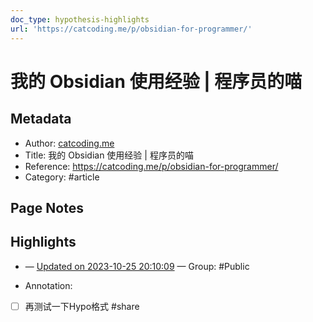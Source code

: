 ```yaml
---
doc_type: hypothesis-highlights
url: 'https://catcoding.me/p/obsidian-for-programmer/'
---
```


# 我的 Obsidian 使用经验 | 程序员的喵

## Metadata
- Author: [catcoding.me]()
- Title: 我的 Obsidian 使用经验 | 程序员的喵
- Reference: https://catcoding.me/p/obsidian-for-programmer/
- Category: #article

## Page Notes
## Highlights
-  — [Updated on 2023-10-25 20:10:09](https://hyp.is/Nv3zElE-Ee6ifFds94wtvQ/catcoding.me/p/obsidian-for-programmer/) — Group: #Public
   
- Annotation:
- [ ] 再测试一下Hypo格式 #share

